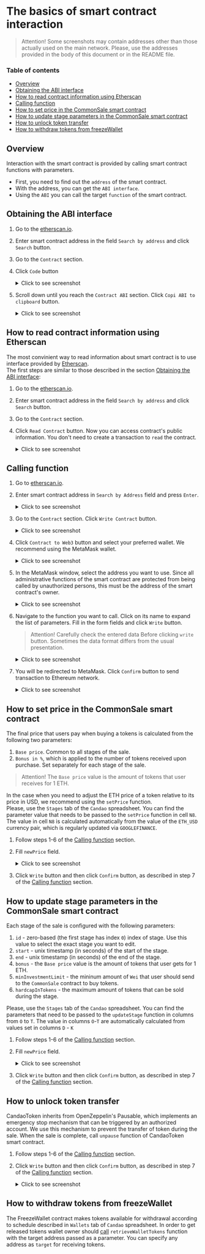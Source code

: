 # The basics of smart contract interaction

> Attention! Some screenshots may contain addresses other than those actually used on the main network.
> Please, use the addresses provided in the body of this document or in the README file.

### Table of contents
* [Overview](#overview)
* [Obtaining the ABI interface](#obtaining-the-abi-interface)
* [How to read contract information using Etherscan](#how-to-read-contract-information-using-etherscan)
* [Calling function](#calling-function)
* [How to set price in the CommonSale smart contract](#How-to-set-price-in-the-CommonSale-smart-contract)
* [How to update stage parameters in the CommonSale smart contract](#How-to-update-stage-parameters-in-the-CommonSale-smart-contract)
* [How to unlock token transfer](#How-to-unlock-token-transfer)
* [How to withdraw tokens from freezeWallet](#how-to-withdraw-tokens-from-freezewallet)

## Overview
Interaction with the smart contract is provided by calling smart contract functions with parameters.  
* First, you need to find out the `address` of the smart contract.
* With the address, you can get the `ABI interface`.
* Using the `ABI` you can call the target `function` of the smart contract.

## Obtaining the ABI interface

1. Go to the [etherscan.io](https://etherscan.io).
2. Enter smart contract address in the field `Search by address` and click `Search` button.
3. Go to the `Contract` section.

4. Click `Code` button
    <details><summary>Click to see screenshot</summary>

    ![obtaining_abi_01](images/obtaining_abi_01.png)

    </details>


5. Scroll down until you reach the `Contract ABI` section. Click `Copi ABI to clipboard` button.
    <details><summary>Click to see screenshot</summary>

    ![obtaining_abi_02](images/obtaining_abi_02.png)

    </details>

## How to read contract information using Etherscan
The most convinient way to read information about smart contract is to use interface provided by [Etherscan](https://etherscan.io).  
The first steps are similar to those described in the section [Obtaining the ABI interface](#obtaining-the-abi-interface):
1. Go to the [etherscan.io](https://etherscan.io).
2. Enter smart contract address in the field `Search by address` and click `Search` button.
3. Go to the `Contract` section.
4. Click `Read Contract` button. Now you can access contract's public information. You don't need to create a transaction to `read` the contract.
    <details><summary>Click to see screenshot</summary>

   ![reading_contract_01](images/reading_contract_01.png)

    </details>

## Calling function
1. Go to [etherscan.io](https://etherscan.io).
2. Enter smart contract address in `Search by Address` field and press `Enter`.
    <details><summary>Click to see screenshot</summary>

    ![interacting_with_contract_01](images/interacting_with_contract_01.png)

    </details>
3. Go to the `Contract` section. Click `Write Contract` button.
    <details><summary>Click to see screenshot</summary>

    ![interacting_with_contract_02](images/interacting_with_contract_02.png)

    </details>

4. Click `Contract to Web3` button and select your preferred wallet. We recommend using the MetaMask wallet.
    <details><summary>Click to see screenshot</summary>

    ![interacting_with_contract_03](images/interacting_with_contract_03.png)

    </details>

5. In the MetaMask window, select the address you want to use. Since all administrative functions of the smart contract are protected from being called by unauthorized persons, this must be the address of the smart contract's owner.
    <details><summary>Click to see screenshot</summary>

    ![interacting_with_contract_04](images/interacting_with_contract_04.png)

    </details>

6. Navigate to the function you want to call. Click on its name to expand the list of parameters. Fill in the form fields and click `Write` button.
    >Attention! Carefully check the entered data Before clicking `write` button. Sometimes the data format differs from the usual presentation.
    <details><summary>Click to see screenshot</summary>

    ![interacting_with_contract_05](images/interacting_with_contract_05.png)

    </details>
7. You will be redirected to MetaMask. Click `Confirm` button to send transaction to Ethereum network.
    <details><summary>Click to see screenshot</summary>

   ![interacting_with_contract_06](images/interacting_with_contract_06.png)

    </details>


## How to set price in the CommonSale smart contract
The final price that users pay when buying a tokens is calculated from the following two parameters:
1) `Base price`. Common to all stages of the sale.
2) `Bonus in %`, which is applied to the number of tokens received upon purchase. Set separately for each stage of the sale.

> Attention! The `Base price` value is the amount of tokens that user receives for 1 ETH.

In the case when you need to adjust the ETH price of a token relative to its price in USD, we recommend using the `setPrice` function.  
Please, use the `Stages` tab of the `Candao` spreadsheet. You can find the parameter value that needs to be passed to the `setPrice` function in cell `N8`.  
The value in cell `N8` is calculated automatically from the value of the `ETH_USD` currency pair, which is regularly updated via `GOOGLEFINANCE`.

1. Follow steps 1-6 of the [Calling function](#calling-function) section.
2. Fill `newPrice` field.
    <details><summary>Click to see screenshot</summary>
   
    ![interacting_with_contract_03](images/interacting_with_contract_05.png)
   
    </details>

3. Click `Write` button and then click `Confirm` button, as described in step 7 of the [Calling function](#calling-function) section.

## How to update stage parameters in the CommonSale smart contract
Each stage of the sale is configured with the following parameters:
1) `id` - zero-based (the first stage has index `0`) index of stage. Use this value to select the exact stage you want to edit.
2) `start` - unix timestamp (in seconds) of the start of the stage.
2) `end` - unix timestamp (in seconds) of the end of the stage.
2) `bonus` - the `Base price` value is the amount of tokens that user gets for 1 ETH.
2) `minInvestmentLimit` - the mininum amount of `Wei` that user should send to the `CommonSale` contract to buy tokens.
2) `hardcapInTokens` - the maximum amount of tokens that can be sold during the stage.
   
Please, use the `Stages` tab of the `Candao` spreadsheet. You can find the parameters that need to be passed to the `updateStage` function in columns from `O` to `T`.
The value in columns `O`-`T` are automatically calculated from values set in columns `D` - `K`

1. Follow steps 1-6 of the [Calling function](#calling-function) section.
2. Fill `newPrice` field.
    <details><summary>Click to see screenshot</summary>

   ![updating_stages_01](images/updating_stages_01.png)

    </details>

3. Click `Write` button and then click `Confirm` button, as described in step 7 of the [Calling function](#calling-function) section.

## How to unlock token transfer
CandaoToken inherits from OpenZeppelin's Pausable, which implements an emergency stop mechanism that can be triggered by an authorized account.
We use this mechanism to prevent the transfer of token during the sale. When the sale is complete, call `unpause` function of CandaoToken smart contract.
1. Follow steps 1-6 of the [Calling function](#calling-function) section.
2. Click `Write` button and then click `Confirm` button, as described in step 7 of the [Calling function](#calling-function) section.
    <details><summary>Click to see screenshot</summary>

   ![unpause_token](images/unpause_token.png)

    </details>

## How to withdraw tokens from freezeWallet
The FreezeWallet contract makes tokens available for withdrawal according to schedule described in `Wallets` tab of `Candao` spreadsheet.
In order to get released tokens wallet owner should [call](#calling-function) `retrieveWalletTokens` function with the target address passed as a parameter.
You can specify any address as `target` for receiving tokens.
